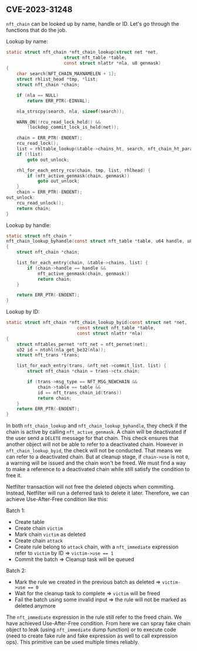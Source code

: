 ## CVE-2023-31248

`nft_chain` can be looked up by name, handle or ID. Let's go through the functions that do the job.

Lookup by name:

```c
static struct nft_chain *nft_chain_lookup(struct net *net,
					  struct nft_table *table,
					  const struct nlattr *nla, u8 genmask)
{
	char search[NFT_CHAIN_MAXNAMELEN + 1];
	struct rhlist_head *tmp, *list;
	struct nft_chain *chain;

	if (nla == NULL)
		return ERR_PTR(-EINVAL);

	nla_strscpy(search, nla, sizeof(search));

	WARN_ON(!rcu_read_lock_held() &&
		!lockdep_commit_lock_is_held(net));

	chain = ERR_PTR(-ENOENT);
	rcu_read_lock();
	list = rhltable_lookup(&table->chains_ht, search, nft_chain_ht_params);
	if (!list)
		goto out_unlock;

	rhl_for_each_entry_rcu(chain, tmp, list, rhlhead) {
		if (nft_active_genmask(chain, genmask))
			goto out_unlock;
	}
	chain = ERR_PTR(-ENOENT);
out_unlock:
	rcu_read_unlock();
	return chain;
}
```

Lookup by handle:

```c
static struct nft_chain *
nft_chain_lookup_byhandle(const struct nft_table *table, u64 handle, u8 genmask)
{
	struct nft_chain *chain;

	list_for_each_entry(chain, &table->chains, list) {
		if (chain->handle == handle &&
		    nft_active_genmask(chain, genmask))
			return chain;
	}

	return ERR_PTR(-ENOENT);
}
```

Lookup by ID:

```c
static struct nft_chain *nft_chain_lookup_byid(const struct net *net,
					       const struct nft_table *table,
					       const struct nlattr *nla)
{
	struct nftables_pernet *nft_net = nft_pernet(net);
	u32 id = ntohl(nla_get_be32(nla));
	struct nft_trans *trans;

	list_for_each_entry(trans, &nft_net->commit_list, list) {
		struct nft_chain *chain = trans->ctx.chain;

		if (trans->msg_type == NFT_MSG_NEWCHAIN &&
		    chain->table == table &&
		    id == nft_trans_chain_id(trans))
			return chain;
	}
	return ERR_PTR(-ENOENT);
}
```

In both `nft_chain_lookup` and `nft_chain_lookup_byhandle`, they check if the chain is active by calling `nft_active_genmask`. A chain will be deactivated if the user send a `DELETE` message for that chain. This check ensures that another object will not be able to refer to a deactivated chain. However in `nft_chain_lookup_byid`, the check will not be conducted. That means we can refer to a deactivated chain. But at cleanup stage, if `chain->use` is not `0`, a warning will be issued and the chain won't be freed. We must find a way to make a reference to a deactivated chain while still satisfy the condition to free it.

Netfilter transaction will not free the deleted objects when commiting. Instead, Netfilter will run a deferred task to delete it later. Therefore, we can achieve Use-After-Free condition like this:

Batch 1:

- Create table
- Create chain `victim`
- Mark chain `victim` as deleted
- Create chain `attack`
- Create rule belong to `attack` chain, with a `nft_immediate` expression refer to `victim` by ID => `victim->use == 1`
- Commit the batch => Cleanup task will be queued

Batch 2:

- Mark the rule we created in the previous batch as deleted => `victim->use == 0`
- Wait for the cleanup task to complete => `victim` will be freed
- Fail the batch using some invalid input => the rule will not be marked as deleted anymore

The `nft_immediate` expression in the rule still refer to the freed chain. We have achieved Use-After-Free condition. From here we can spray fake chain object to leak (using `nft_immediate` dump function) or to execute code (need to create fake rule and fake expression as well to call expression ops). This primitive can be used multiple times reliably.
